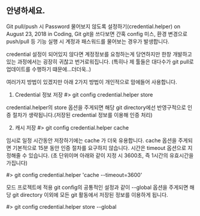 ## 안녕하세요. 


Git pull/push 시 Password 물어보지 않도록 설정하기(credential.helper)
on August 23, 2018  in Coding, Git 
git을 쓰다보면 간혹 config 미스, 환경 변경으로 push/pull 등 기능 실행 시 계정과 패스워드를 물어보는 경우가 발생합니다.

credential 설정이 되어있지 않다면 계정정보를 요청하는게 당연하지만 한창 개발하고 있는 과정에서는 굉장히 귀찮고 번거로워집니다.
(특히나 제 툴들은 대다수가 git pull로 업데이트를 수행하기 떄문에...더더욱..)

여러가지 방법이 있겠지만 아래 2가지 방법이 개인적으로 맘에들어 사용합니다.

1. Credential 정보 저장
#> git config credential.helper store

credential.helper의 store 옵션을 주게되면 해당 git directory에선 반영구적으로 인증 절차가 생략됩니다.(저장된 credential 정보를 이용해 인증 처리)

2. 캐시 저장
#> git config credential.helper cache

임시로 일정 시간동안 저장하기에는 cache 가 더욱 유용합니다. cache 옵션을 주게되면 기본적으로 15분 동안 인증 절차를 요구하지 않습니다.
시간은 timeout 옵션으로 지정해줄 수 있습니다. (초 단위이며 아래와 같이 지정 시 3600초, 즉 1시간의 유효시간을 가집니다)

#> git config credential.helper 'cache --timeout=3600'


모드 프로젝트에 적용
git config의 공통적인 설정과 같이 --global 옵션을 주게되면 해당 git directory 이외에 모든 git 활동에서 저장된 정보를 이용하게 됩니다.


#> git config credential.helper store --global